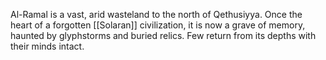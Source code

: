 Al-Ramal is a vast, arid wasteland to the north of Qethusiyya. Once the heart of a forgotten [[Solaran]] civilization, it is now a grave of memory, haunted by glyphstorms and buried relics. Few return from its depths with their minds intact.